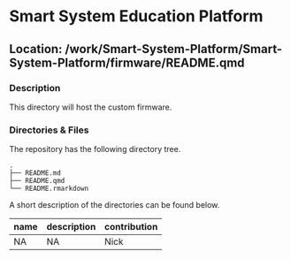

# Smart System Education Platform

## Location: /work/Smart-System-Platform/Smart-System-Platform/firmware/README.qmd

### Description

This directory will host the custom firmware.

### Directories & Files

The repository has the following directory tree.

    .
    ├── README.md
    ├── README.qmd
    └── README.rmarkdown

A short description of the directories can be found below.

| name | description | contribution |
|------|-------------|--------------|
| NA   | NA          | Nick         |
